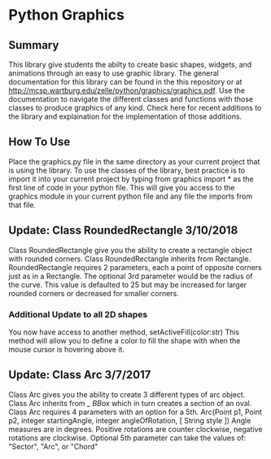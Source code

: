 # Python Graphics 

## Summary 
This library give students the abilty to create basic shapes, widgets, and animations through an easy to use graphic library.  The general documentation for this library can be found in the this repository or at http://mcsp.wartburg.edu/zelle/python/graphics/graphics.pdf.  Use the documentation to navigate the different classes and functions with those classes to produce graphics of any kind.  Check here for recent additions to the library and explaination for the implementation of those additions.  


## How To Use
Place the graphics.py file in the same directory as your current project that is using the library.  To use the classes of the library, best practice is to import it into your current project by typing from graphics import * as the first line of code in your python file. This will give you access to the graphics module in your current python file and any file the imports from that file.


## Update: Class RoundedRectangle 3/10/2018
Class RoundedRectangle give you the ability to create a rectangle object with rounded corners.  Class RoundedRectangle inherits from Rectangle. RoundedRectangle requires 2 parameters, each a point of opposite corners just as in a Rectangle.  The optional 3rd parameter would be the radius of the curve.  This value is defaulted to 25 but may be increased for larger rounded corners or decreased for smaller corners.
### Additional Update to all 2D shapes
You now have access to another method, setActiveFill(color:str)  This method will allow you to define a color to fill the shape with when the mouse cursor is hovering above it.  


## Update: Class Arc 3/7/2017
Class Arc gives you the ability to create 3 different types of arc object.  Class Arc inherits from _ _BBox_ which in turn creates a section of an oval.  Class Arc requires 4 parameters with an option for a 5th.  Arc(Point p1, Point p2, integer startingAngle, integer angleOfRotation, [ String style ])  Angle measures are in degrees. Positive rotations are counter clockwise, negative rotations are clockwise.  Optional 5th parameter can take the values of: "Sector", "Arc", or "Chord" 
